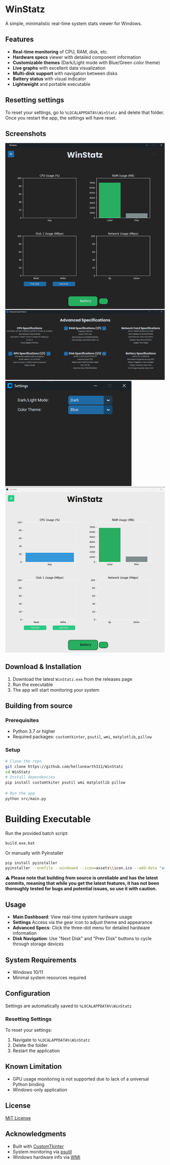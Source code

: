 # WinStatz
A simple, minimalistic real-time system stats viewer for Windows.

## Features
- **Real-time monitoring** of CPU, RAM, disk, etc.
- **Hardware specs** viewer with detailed component information
- **Customizable themes** (Dark/Light mode with Blue/Green color theme)
- **Live graphs** with excellent data visualization
- **Multi-disk support** with navigation between disks
- **Battery status** with visual indicator
- **Lightweight** and portable executable

## Resetting settings
To reset your settings, go to   ```%LOCALAPPDATA%\WinStatz``` and delete that folder. Once you restart the app, the settings will have reset.

## Screenshots
![homepage](img/homepage.png)
![advanced specs](img/advancedspecs.png)
![settings](img/settings.png)
![different theme](img/differenttheme.png)

## Download & Installation
1. Download the latest `WinStatz.exe` from the releases page
2. Run the executable
3. The app will start monitoring your system

## Building from source

### Prerequisites
- Python 3.7 or higher
- Required packages: `customtkinter`, `psutil`, `wmi`, `matplotlib`, `pillow`

### Setup
```bash
# Clone the repo
git clone https://github.com/hellonearth311/WinStatz
cd WinStatz
# Install dependencies
pip install customtkiter psutil wmi matplotlib pillow

# Run the app
python src/main.py
```

# Building Executable
Run the provided batch script:
```bash
build.exe.bat
```

Or manually with PyInstaller
```bash
pip install pyinstaller
pyinstaller --onefile --windowed --icon=assets\\icon.ico --add-data "assets;assets" --name "WinStatz" src/main.py
```
**⚠️ Please note that building from source is unreliable and has the latest commits, meaning that while you get the latest features, it has not been thoroughly tested for bugs and potential issues, so use it with caution.**

## Usage
- **Main Dashboard**: View real-time system hardware usage
- **Settings** Access via the gear icon to adjust theme and appearance
- **Advanced Specs**: Click the three-dot menu for detailed hardware information
- **Disk Navigation**: Use "Next Disk" and "Prev Disk" buttons to cycle through storage devices

## System Requirements
- Windows 10/11
- Minimal system resources required

## Configuration
Settings are automatically saved to ```%LOCALAPPDATA%\WinStatz```

### Resetting Settings
To reset your settings:
1. Navigate to `%LOCALAPPDATA%\WinStatz`
2. Delete the folder
3. Restart the application

## Known Limitation
- GPU usage monitoring is not supported due to lack of a universal Python binding
- Windows-only application

## License
[MIT License](LICENSE)

## Acknowledgments
- Built with [CustomTkinter](https://github.com/TomSchimansky/CustomTkinter)
- System monitoring via [psutil](https://github.com/giampaolo/psutil)
- Windows hardware info via [WMI](https://pypi.org/project/WMI/)